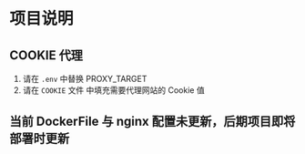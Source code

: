 # 项目说明

## COOKIE 代理

1. 请在 `.env` 中替换 PROXY_TARGET
2. 请在 `COOKIE` 文件 中填充需要代理网站的 Cookie 值

## 当前 DockerFile 与 nginx 配置未更新，后期项目即将部署时更新



